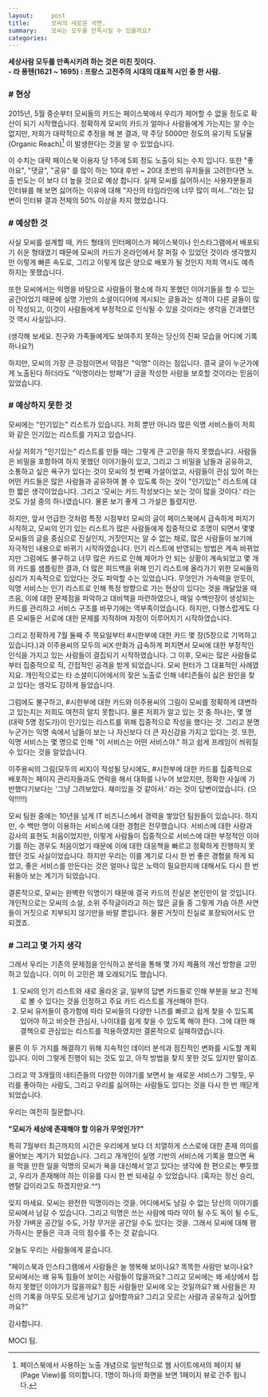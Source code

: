```yaml
---
layout:     post
title:      모씨의 새로운 국면.
summary:    모씨는 모두를 만족시킬 수 있을까요?
categories:
---
```

**세상사람 모두를 만족시키려 하는 것은 미친 짓이다.**<br />
**- 라 퐁텐(1621 ~ 1695) : 프랑스 고전주의 시대의 대표적 시인 중 한 사람.**
 
### # 현상
 
2015년, 5월 중순부터 모씨들의 카드는 페이스북에서 우리가 제어할 수 없을 정도로 확산이 되기 시작했습니다. 정확하게 모씨의 카드가 얼마나 사람들에게 가는지는 알 수는 없지만, 저희가 대략적으로 추정을 해 본 결과, 약 주당 5000만 정도의 유기적 도달율(Organic Reach)[^1] 이 발생한다는 것을 알 수 있었습니다.
 
[^1]: 페이스북에서 사용하는 노출 개념으로 일반적으로 웹 사이트에서의 페이지 뷰(Page View)를 의미합니다. 1명이 하나의 화면을 보면 1페이지 뷰로 간주 됩니다.

이 수치는 대략 페이스북 이용자 당 1주에 5회 정도 노출이 되는 수치 입니다. 또한 "좋아요", "댓글", "공유" 를 많이 하는 10대 후반 ~ 20대 초반의 유저들을 고려한다면 노출 빈도는 이 보다 더 높을 것으로 예상 합니다. 실제 모씨를 싫어하시는 사용자분들과 인터뷰를 해 보면 싫어하는 이유에 대해 "자신의 타임라인에 너무 많이 떠서..."라는 답변이 인터뷰 결과 전체의 50% 이상을 차지 했었습니다.
 
### # 예상한 것
 
사실 모씨를 설계할 때, 카드 형태의 인터페이스가 페이스북이나 인스타그램에서 배포되기 쉬운 형태였기 때문에 모씨의 카드가 온라인에서 잘 퍼질 수 있었던 것이라 생각했지만 이렇게 빠른 속도로, 그리고 이렇게 많은 양으로 배포가 될 것인지 저희 역시도 예측하지는 못했습니다.
 
또한 모씨에서는 익명을 바탕으로 사람들이 평소에 하지 못했던 이야기들을 할 수 있는 공간이었기 때문에 실명 기반의 소셜미디어에 게시되는 글들과는 성격이 다른 글들이 많이 작성되고, 이것이 사람들에게 부정적으로 인식될 수 있을 것이라는 생각을 간과했던 것 역시 사실입니다.
 
(생각해 보세요. 친구와 가족들에게도 보여주지 못하는 당신의 진짜 모습을 어디에 기록하나요?)
 
하지만, 모씨의 가장 큰 강점이면서 약점은 "익명" 이라는 점입니다. 결국 글이 누군가에게 노출된다 하더라도 "익명이라는 방패"가 글을 작성한 사람을 보호할 것이라는 믿음이 있었습니다.
 
### # 예상하지 못한 것
모씨에는 "인기있는" 리스트가 있습니다. 저희 뿐만 아니라 많은 익명 서비스들이 저희와 같은 인기있는 리스트를 가지고 있습니다.

사실 저희가 "인기있는" 리스트를 만들 때는 그렇게 큰 고민을 하지 못했습니다. 사람들은 비밀을 포함하여 하지 못했던 이야기들이 있고, 그리고 그 비밀을 남들과 공유하고, 소통하고 싶은 욕구가 있다는 것이 모씨의 첫 번째 가설이었고, 사람들이 관심 있어 하는 어떤 카드들은 많은 사람들과 공유하여 볼 수 있도록 하는 것이 "인기있는" 리스트에 대한 짧은 생각이었습니다. 그리고 '모씨는 카드 작성보다는 보는 것이 많을 것이다.' 라는 것도 가설 중의 하나였습니다. 물론 보기 좋게 그 가설은 틀렸지만.
 
하지만, 앞서 언급한 것처럼 특정 시점부터 모씨의 글이 페이스북에서 급속하게 퍼지기 시작하고, 모씨의 인기 있는 리스트가 많은 사람들에게 집중적으로 조명이 되면서 몇몇 모씨들의 글을 중심으로 진실인지, 거짓인지는 알 수 없는 채로, 많은 사람들이 보기에 자극적인 내용으로 바뀌기 시작하였습니다. 인기 리스트에 반영되는 방법은 계속 바뀌었지만 그럼에도 불구하고 너무 많은 카드로 인해 제어가 안 되는 상황이 계속되었고 몇 개의 카드를 샘플링한 결과, 더 많은 피드백을 위해 인기 리스트에 올라가기 위한 모씨들의 심리가 지속적으로 있었다는 것도 파악할 수는 있었습니다. 무엇인가 가속력을 얻듯이, 익명 서비스는 인기 리스트로 인해 특정 방향으로 가는 현상이 있다는 것을 깨달았을 때 즈음, 이에 대한 문제점을 파악하고 대비책을 마련하였으나, 매일 수백만장이 생성되는 카드를 관리하고 서비스 구조를 바꾸기에는 역부족이었습니다. 하지만, 다행스럽게도 다른 모씨들은 서로에 대한 문제를 지적하며 자정이 이루어지기 시작하였습니다.
 
그리고 정확하게 7월 둘째 주 목요일부터 #시한부에 대한 카드 몇 장(5장으로 기억하고 있습니다.)과 이주용씨의 모두의 씨X 만화가 급속하게 퍼지면서 모씨에 대한 부정적인 인식을 가지고 있는 사람들이 결집되기 시작하였습니다. 그 이후, 모씨는 많은 사람들로부터 집중적으로 직, 간접적인 공격을 받게 되었습니다. 모씨 헌터가 그 대표적인 사례였지요. 개인적으로는 타 소셜미디어에서의 잦은 노출로 인해 네티즌들이 싫은 원인을 찾고 있다는 생각도 강하게 들었습니다.
 
그럼에도 불구하고, #시한부에 대한 카드와 이주용씨의 그림이 모씨를 정확하게 대변하고 있는지는 저희도 여전히 알지 못합니다. 물론 저희가 알고 있는 것 중 하나는, 몇 명(대략 5명 정도가)이 인기있는 리스트를 위해 집중적으로 작성을 했다는 것. 그리고 분명 누군가는 익명 속에서 남들이 보는 나 자신보다 더 큰 자신감을 가지고 있다는 것. 또한, 익명 서비스는 몇 명으로 인해 "이 서비스는 어떤 서비스야." 하고 쉽게 프레임이 씌워질 수 있다는 것을 알았습니다.
 
이주용씨의 그림(모두의 씨X)이 작성될 당시에도, #시한부에 대한 카드를 집중적으로 배포하는 페이지 관리자들과도 연락을 해서 대화를 나누어 보았지만, 정확한 사실에 기반했다기보다는 '그냥 그려보았다. 재미있을 것 같아서.' 라는 것이 답변이었습니다. (으악!!!!!)
 
모씨 팀원 중에는 10년을 넘게 IT 비즈니스에서 경력을 쌓았던 팀원들이 있습니다. 하지만, 수 백만 명이 이용하는 서비스에 대한 경험은 전무했습니다. 서비스에 대한 사랑과 감사의 표현도 처음이었지만, 이렇게 사람들이 집중적으로 서비스에 대한 부정적인 이야기를 하는 경우도 처음이었기 때문에 이에 대한 대응책을 빠르고 정확하게 진행하지 못했던 것도 사실이었습니다. 하지만 우리는 이를 계기로 다시 한 번 좋은 경험을 하게 되었고, 좋은 서비스를 만든다는 것은 얼마나 많은 노력이 필요한지에 대해서도 다시 한 번 뒤돌아 보는 계기가 되었습니다.
 
결론적으로, 모씨는 완벽한 익명이기 때문에 결국 카드의 진실은 본인만이 알 것입니다.
개인적으로는 모씨의 소설, 소위 주작글이라고 하는 많은 글들 중 그렇게 가슴 아픈 사연들이 거짓으로 치부되지 않기만을 바랄 뿐입니다. 물론 거짓이 진실로 포장되어서도 안 되겠죠.
 
### # 그리고 몇 가지 생각
그래서 우리는 기존의 문제점을 인식하고 분석을 통해 몇 가지 제품의 개선 방향을 고민하고 있습니다. 이미 이 고민은 꽤 오래되기도 했습니다.
 
1. 모씨의 인기 리스트와 새로 올라온 글, 일부의 답변 카드들로 인해 부분을 보고 전체로 볼 수 있다는 것을 인정하고 주요 카드 리스트를 개선해야 한다.
2. 모씨 유저들이 증가함에 따라 모씨들의 다양한 니즈를 빠르고 쉽게 찾을 수 있도록 있어야 하고 비슷한 관심사, 나이대를 쉽게 찾을 수 있도록 해야 한다. 그에 대한 해결책으로 관심있는 리스트를 적용하였지만 결론적으로 실패하였습니다.

 
물론 이 두 가지를 해결하기 위해 지속적인 데이터 분석과 점진적인 변화를 시도할 계획입니다. 이미 그렇게 진행이 되는 것도 있고, 아직 방법을 찾지 못한 것도 있지만 말이죠.
 
그리고 약 3개월의 네티즌들의 다양한 이야기를 보면서 늘 새로운 서비스가 그렇듯, 우리를 좋아하는 사람도, 그리고 우리를 싫어하는 사람들도 있다는 것을 다시 한 번 깨닫게 되었습니다.
 
우리는 여전히 질문합니다.

**"모씨가 세상에 존재해야 할 이유가 무엇인가?"**
 
특히 7월부터 최근까지의 시간은 우리에게 보다 더 치열하게 스스로에 대한 존재 의미를 물어보는 계기가 되었습니다. 그리고 개개인이 실명 기반의 서비스에 기록을 했으면 욕을 먹을 만한 일을 익명의 모씨가 욕을 대신해서 얻고 있다는 생각에 한 편으로는 뿌듯했고, 우리가 존재해야 하는 이유를 다시 한 번 되새길 수 있었습니다.
(혹자는 정신 승리, 멘탈 갑이라고도 하겠지만요.^^)
 
잊지 마세요. 모씨는 완전한 익명이라는 것을.
어디에서도 남길 수 없는 당신의 이야기를 모씨에서 남길 수 있습니다.
그리고 익명은 쓰는 사람에 따라 약이 될 수도 독이 될 수도, 가장 가벼운 공간일 수도, 가장 무거운 공간일 수도 있다는 것을. 그래서 모씨에 대해 평가하시는 분들은 극과 극의 점수를 주는 것 같습니다.
 
오늘도 우리는 사람들에게 묻습니다.

"페이스북과 인스타그램에서 사람들은 늘 행복해 보이나요? 똑똑한 사람만 보이나요? 모씨에서는 왜 유독 힘들어 보이는 사람들이 많을까요? 그리고 모씨에는 왜 세상에서 접하지 못했던 이야기가 많을까요? 힘든 사람들만 모씨에 오는 것일까요? 왜 사람들은 자신의 기록을 아무도 모르게 남기고 싶어할까요? 그리고 모르는 사람과 공유하고 싶어할까요?"
 
감사합니다.
 
MOCI 팀.
